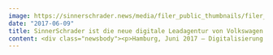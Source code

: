 ```yaml
---
image: https://sinnerschrader.news/media/filer_public_thumbnails/filer_public/2b/3d/2b3d2593-5584-4dec-9838-fd623fa072df/s2_press_vw_cms_700px_pm.jpg__480x288_q85_crop_subsampling-2_upscale.jpg
date: "2017-06-09"
title: SinnerSchrader ist die neue digitale Leadagentur von Volkswagen
content: <div class="newsbody"><p>Hamburg, Juni 2017 – Digitalisierung ist eine wichtige Säule im Rahmen der neuen Brand-Strategie von Volkswagen und gleichzeitig der Treiber eines kulturellen Wandels des Automobilkonzerns hin zu einer agilen Arbeitsweise. SinnerSchrader begleitet VW dabei künftig fachlich und inhaltlich als digitale Leadagentur. Neue Arbeitsmethoden in cross-funktionalen Teams lassen sich nicht anhand klassischer Auftraggeber-Dienstleister-Verhältnisse abbilden, sondern erfordern eine disziplin- und unternehmensübergreifende Partnerschaft.</p><p>Volkswagen hat SinnerSchrader als Partner gewählt, weil die Digitalagentur diese agile Methodenwelt vorlebt, einsetzt und bereits vielversprechend unter Beweis gestellt hat. Seit Oktober 2015 entwickelt SinnerSchrader gemeinsam mit VW-Experten u. a. einen Online-Konfigurator als Teil der „Next Generation Website“. Nun wird die Zusammenarbeit auf die gesamte Website von Volkswagen erweitert.</p><p>„Für die erfolgreiche Entwicklung nutzerorientierter Produkte ist die Beherrschung effizienter und agiler Prozesse ausschlaggebend”, sagt Xavier Chardon – Executive Director Global Marketing &amp; Consumer. „Des Weiteren bringt SinnerSchrader große Erfahrung in den Bereichen Design, Konzeption und Strategie mit und bündelt diese mit hoher technischer Kompetenz.”</p><p>„Wir freuen uns, die Partnerschaft und den Aufgabenbereich für VW ausdehnen zu können, um eine beispielhafte Consumer Experience zu gestalten“, so Martin Gassner, Geschäftsführer Kreation von SinnerSchrader. „Auf diese Weise konnten wir den neuen Volkswagen Online-Konfigurator in einem innovativen, responsiven Interface- und Technologie-Design in kürzester Zeit entwickeln.”</p><img alt="S2_Press_VW_CMS_1400x788px.jpg" class="filer_image" src="/media/filer_public_thumbnails/filer_public/9d/01/9d016ad5-495d-4e35-994b-60b99f255511/s2_press_vw_cms_1400x788px.jpg__1400x788_q85_crop_subsampling-2_upscale.jpg" srcset="/media/filer_public_thumbnails/filer_public/9d/01/9d016ad5-495d-4e35-994b-60b99f255511/s2_press_vw_cms_1400x788px.jpg__298x179_q85_crop_subsampling-2_upscale.jpg 480w, /media/filer_public_thumbnails/filer_public/9d/01/9d016ad5-495d-4e35-994b-60b99f255511/s2_press_vw_cms_1400x788px.jpg__1400x788_q85_crop_subsampling-2_upscale.jpg 481w" title="„Next Generation Website“"/><span class="filer_image_info"><span class="title">„Next Generation Website“</span></span></div>
---
```

